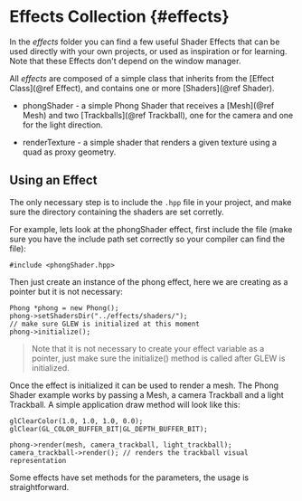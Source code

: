 Effects Collection                         {#effects}
==================

In the *effects* folder you can find a few useful Shader Effects that can be used directly with your own projects, or used as inspiration or for learning. Note that these Effects don't depend on the window manager.

All *effects* are composed of a simple class that inherits from the [Effect Class](@ref Effect), and
contains one or more [Shaders](@ref Shader). 

* phongShader - a simple Phong Shader that receives a [Mesh](@ref Mesh) and two [Trackballs](@ref Trackball), one for the camera and one for the light direction.

* renderTexture - a simple shader that renders a given texture using a quad as proxy geometry.

## Using an Effect

The only necessary step is to include the `.hpp` file in your project, and make sure the directory containing the shaders are set corretly. 

For example, lets look at the phongShader effect, first include the file (make sure you have the include path set correctly so your compiler can find the file):

~~~~~~~~~~~~~~~~~~~~~~~~~~~~~~~~~~~~~~~
#include <phongShader.hpp>
~~~~~~~~~~~~~~~~~~~~~~~~~~~~~~~~~~~~~~~
    
Then just create an instance of the phong effect, here we are creating as a pointer but it is not necessary:

~~~~~~~~~~~~~~~~~~~~~~~~~~~~~~~~~~~~~~~
Phong *phong = new Phong();
phong->setShadersDir("../effects/shaders/");
// make sure GLEW is initialized at this moment
phong->initialize();
~~~~~~~~~~~~~~~~~~~~~~~~~~~~~~~~~~~~~~~

> Note that it is not necessary to create your effect variable as a pointer, just make sure the initialize() method is called after GLEW is initialized.

Once the effect is initialized it can be used to render a mesh. The Phong Shader example works by passing a Mesh, a camera Trackball and a light Trackball. A simple application draw method will look like this:

~~~~~~~~~~~~~~~~~~~~~~~~~~~~~~~~~~~~~~~
glClearColor(1.0, 1.0, 1.0, 0.0);
glClear(GL_COLOR_BUFFER_BIT|GL_DEPTH_BUFFER_BIT);

phong->render(mesh, camera_trackball, light_trackball);
camera_trackball->render(); // renders the trackball visual representation
~~~~~~~~~~~~~~~~~~~~~~~~~~~~~~~~~~~~~~~
    
Some effects have set methods for the parameters, the usage is straightforward.